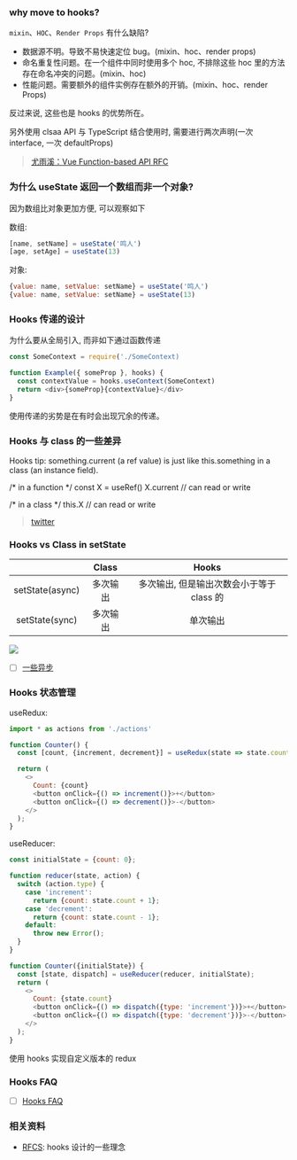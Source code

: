 ### why move to hooks?

`mixin`、`HOC`、`Render Props` 有什么缺陷?

* 数据源不明。导致不易快速定位 bug。(mixin、hoc、render props)
* 命名重复性问题。在一个组件中同时使用多个 hoc, 不排除这些 hoc 里的方法存在命名冲突的问题。(mixin、hoc)
* 性能问题。需要额外的组件实例存在额外的开销。(mixin、hoc、render Props)

反过来说, 这些也是 hooks 的优势所在。

另外使用 clsaa API 与 TypeScript 结合使用时, 需要进行两次声明(一次 interface, 一次 defaultProps)

> [尤雨溪：Vue Function-based API RFC](https://mp.weixin.qq.com/s/k37eVdlH-_Hder8yN3na5g)

### 为什么 useState 返回一个数组而非一个对象?

因为数组比对象更加方便, 可以观察如下

数组:

```js
[name, setName] = useState('鸣人')
[age, setAge] = useState(13)
```

对象:

```js
{value: name, setValue: setName} = useState('鸣人')
{value: name, setValue: setName} = useState(13)
```

### Hooks 传递的设计

为什么要从全局引入, 而非如下通过函数传递

```js
const SomeContext = require('./SomeContext)

function Example({ someProp }, hooks) {
  const contextValue = hooks.useContext(SomeContext)
  return <div>{someProp}{contextValue}</div>
}
```

使用传递的劣势是在有时会出现冗余的传递。

### Hooks 与 class 的一些差异

Hooks tip: something.current (a ref value) is just like this.something in a class (an instance field).

/* in a function */
const X = useRef()
X.current // can read or write

/* in a class */
this.X // can read or write

> [twitter](https://twitter.com/dan_abramov/status/1125223181701263360)

### Hooks vs Class in setState

| | Class | Hooks |
|:---:|:---:|:---:|
| setState(async) | 多次输出 | 多次输出, 但是输出次数会小于等于 class 的 |
| setState(sync) | 多次输出 | 单次输出 |

![](http://with.muyunyun.cn/314d5035e996809ab463e33e5029777f.jpg)

- [ ] [一些异步](https://codesandbox.io/s/funny-mclean-6lru4)

### Hooks 状态管理

useRedux:

```js
import * as actions from './actions'

function Counter() {
  const [count, {increment, decrement}] = useRedux(state => state.count, actions);

  return (
    <>
      Count: {count}
      <button onClick={() => increment()}>+</button>
      <button onClick={() => decrement()}>-</button>
    </>
  );
}
```

useReducer:

```js
const initialState = {count: 0};

function reducer(state, action) {
  switch (action.type) {
    case 'increment':
      return {count: state.count + 1};
    case 'decrement':
      return {count: state.count - 1};
    default:
      throw new Error();
  }
}

function Counter({initialState}) {
  const [state, dispatch] = useReducer(reducer, initialState);
  return (
    <>
      Count: {state.count}
      <button onClick={() => dispatch({type: 'increment'})}>+</button>
      <button onClick={() => dispatch({type: 'decrement'})}>-</button>
    </>
  );
}
```

使用 hooks 实现自定义版本的 redux

### Hooks FAQ

- [ ] [Hooks FAQ](https://reactjs.org/docs/hooks-faq.html)

### 相关资料

* [RFCS](https://github.com/reactjs/rfcs/pull/68#issuecomment-439314884): hooks 设计的一些理念
